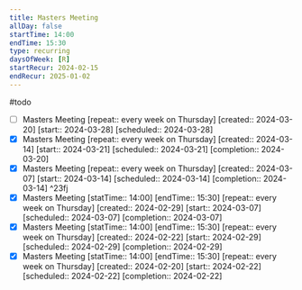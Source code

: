 ```yaml
---
title: Masters Meeting
allDay: false
startTime: 14:00
endTime: 15:30
type: recurring
daysOfWeek: [R]
startRecur: 2024-02-15
endRecur: 2025-01-02
---
```

 #todo
- [ ] Masters Meeting  [repeat:: every week on Thursday]  [created:: 2024-03-20]  [start:: 2024-03-28]  [scheduled:: 2024-03-28]
- [x] Masters Meeting  [repeat:: every week on Thursday]  [created:: 2024-03-14]  [start:: 2024-03-21]  [scheduled:: 2024-03-21]  [completion:: 2024-03-20]
- [x] Masters Meeting  [repeat:: every week on Thursday]  [created:: 2024-03-07]  [start:: 2024-03-14]  [scheduled:: 2024-03-14]  [completion:: 2024-03-14] ^23fj
- [x] Masters Meeting [statTime:: 14:00] [endTime:: 15:30]  [repeat:: every week on Thursday]  [created:: 2024-02-29]  [start:: 2024-03-07]  [scheduled:: 2024-03-07]  [completion:: 2024-03-07]
- [x] Masters Meeting [statTime:: 14:00] [endTime:: 15:30]  [repeat:: every week on Thursday]  [created:: 2024-02-22]  [start:: 2024-02-29]  [scheduled:: 2024-02-29]  [completion:: 2024-02-29]
- [x] Masters Meeting [statTime:: 14:00] [endTime:: 15:30]  [repeat:: every week on Thursday]  [created:: 2024-02-20]  [start:: 2024-02-22]  [scheduled:: 2024-02-22]  [completion:: 2024-02-22]

